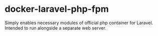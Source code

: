 # docker-laravel-php-fpm
Simply enables necessary modules of official php container for Laravel. Intended to run alongside a separate web server.
